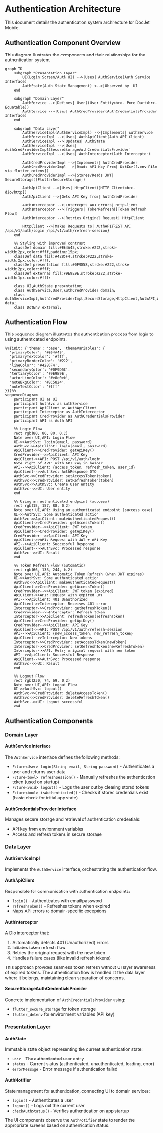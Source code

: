 # Authentication Architecture

This document details the authentication system architecture for DocJet Mobile.

## Authentication Component Overview

This diagram illustrates the components and their relationships for the authentication system.

```mermaid
graph TD
    subgraph "Presentation Layer"
        UI(Login Screen/Auth UI) -->|Uses| AuthService(Auth Service Interface)
        AuthState(Auth State Management) <-->|Observed by| UI
    end

    subgraph "Domain Layer"
        AuthService -->|Defines| User((User Entity<br>- Pure Dart<br>- Equatable))
        AuthService -->|Uses| AuthCredProvider(AuthCredentialsProvider Interface)
    end

    subgraph "Data Layer"
        AuthServiceImpl(AuthServiceImpl) -->|Implements| AuthService
        AuthServiceImpl -->|Uses| AuthApiClient(Auth API Client)
        AuthServiceImpl -->|Updates| AuthState
        AuthServiceImpl -->|Uses| AuthCredProviderImpl(SecureStorageAuthCredentialsProvider)
        AuthServiceImpl -->|Uses| AuthInterceptor(Auth Interceptor)
        
        AuthCredProviderImpl -->|Implements| AuthCredProvider
        AuthCredProviderImpl -->|Reads API Key From| DotEnv([.env File via flutter_dotenv])
        AuthCredProviderImpl -->|Stores/Reads JWT| SecureStorage([FlutterSecureStorage])
        
        AuthApiClient -->|Uses| HttpClient([HTTP Client<br>- dio/http])
        AuthApiClient -->|Gets API Key from| AuthCredProvider
        
        AuthInterceptor -->|Intercepts 401 Errors| HttpClient
        AuthInterceptor -->|Triggers| TokenRefresh([Token Refresh Flow])
        AuthInterceptor -->|Retries Original Request| HttpClient
        
        HttpClient -->|Makes Requests to| AuthAPI{REST API /api/v1/auth/login /api/v1/auth/refresh-session}
    end

    %% Styling with improved contrast
    classDef domain fill:#E64A45,stroke:#222,stroke-width:2px,color:#fff,padding:15px;
    classDef data fill:#4285F4,stroke:#222,stroke-width:2px,color:#fff;
    classDef presentation fill:#0F9D58,stroke:#222,stroke-width:2px,color:#fff;
    classDef external fill:#9E9E9E,stroke:#222,stroke-width:1px,color:#fff;

    class UI,AuthState presentation;
    class AuthService,User,AuthCredProvider domain;
    class AuthServiceImpl,AuthCredProviderImpl,SecureStorage,HttpClient,AuthAPI,AuthApiClient,AuthInterceptor,TokenRefresh data;
    class DotEnv external;
```

## Authentication Flow

This sequence diagram illustrates the authentication process from login to using authenticated endpoints.

```mermaid
%%{init: {'theme': 'base', 'themeVariables': { 
  'primaryColor': '#E64A45', 
  'primaryTextColor': '#fff', 
  'primaryBorderColor': '#222', 
  'lineColor': '#4285F4', 
  'secondaryColor': '#0F9D58', 
  'tertiaryColor': '#9E9E9E',
  'actorLineColor': '#e0e0e0',
  'noteBkgColor': '#8C5824',      
  'noteTextColor': '#fff'       
}}}%%
sequenceDiagram
    participant UI as UI
    participant AuthSvc as AuthService
    participant ApiClient as AuthApiClient
    participant Interceptor as AuthInterceptor
    participant CredProvider as AuthCredentialsProvider
    participant API as Auth API

    %% Login Flow
    rect rgb(80, 80, 80, 0.2)
    Note over UI,API: Login Flow
    UI->>AuthSvc: login(email, password)
    AuthSvc->>ApiClient: login(email, password)
    ApiClient->>CredProvider: getApiKey()
    CredProvider-->>ApiClient: API Key
    ApiClient->>API: POST /api/v1/auth/login
    Note right of API: With API Key in header
    API-->>ApiClient: {access_token, refresh_token, user_id}
    ApiClient-->>AuthSvc: AuthResponse DTO
    AuthSvc->>CredProvider: setAccessToken(token)
    AuthSvc->>CredProvider: setRefreshToken(token)
    AuthSvc->>AuthSvc: Create User entity
    AuthSvc-->>UI: User entity
    end
    
    %% Using an authenticated endpoint (success)
    rect rgb(15, 157, 88, 0.2)
    Note over UI,API: Using an authenticated endpoint (success case)
    UI->>AuthSvc: Some authenticated action
    AuthSvc->>ApiClient: makeAuthenticatedRequest()
    ApiClient->>CredProvider: getAccessToken()
    CredProvider-->>ApiClient: JWT token
    ApiClient->>CredProvider: getApiKey()
    CredProvider-->>ApiClient: API Key
    ApiClient->>API: Request with JWT + API Key
    API-->>ApiClient: Successful Response
    ApiClient-->>AuthSvc: Processed response
    AuthSvc-->>UI: Result
    end
    
    %% Token Refresh Flow (automatic)
    rect rgb(66, 133, 244, 0.2)
    Note over UI,API: Automatic Token Refresh (when JWT expires)
    UI->>AuthSvc: Some authenticated action
    AuthSvc->>ApiClient: makeAuthenticatedRequest()
    ApiClient->>CredProvider: getAccessToken()
    CredProvider-->>ApiClient: JWT token (expired)
    ApiClient->>API: Request with expired JWT
    API-->>ApiClient: 401 Unauthorized
    ApiClient->>Interceptor: Receives 401 error
    Interceptor->>CredProvider: getRefreshToken()
    CredProvider-->>Interceptor: Refresh token
    Interceptor->>ApiClient: refreshToken(refreshToken)
    ApiClient->>CredProvider: getApiKey()
    CredProvider-->>ApiClient: API Key
    ApiClient->>API: POST /api/v1/auth/refresh-session
    API-->>ApiClient: {new_access_token, new_refresh_token}
    ApiClient-->>Interceptor: New tokens
    Interceptor->>CredProvider: setAccessToken(newToken)
    Interceptor->>CredProvider: setRefreshToken(newRefreshToken)
    Interceptor->>API: Retry original request with new token
    API-->>ApiClient: Successful Response
    ApiClient-->>AuthSvc: Processed response
    AuthSvc-->>UI: Result
    end
    
    %% Logout Flow
    rect rgb(230, 74, 69, 0.2)
    Note over UI,API: Logout Flow
    UI->>AuthSvc: logout()
    AuthSvc->>CredProvider: deleteAccessToken()
    AuthSvc->>CredProvider: deleteRefreshToken()
    AuthSvc-->>UI: Logout successful
    end
```

## Authentication Components

### Domain Layer

#### AuthService Interface
The `AuthService` interface defines the following methods:
- `Future<User> login(String email, String password)` - Authenticates a user and returns user data
- `Future<bool> refreshSession()` - Manually refreshes the authentication token (used on startup)
- `Future<void> logout()` - Logs the user out by clearing stored tokens
- `Future<bool> isAuthenticated()` - Checks if stored credentials exist (basic check for initial app state)

#### AuthCredentialsProvider Interface
Manages secure storage and retrieval of authentication credentials:
- API key from environment variables
- Access and refresh tokens in secure storage

### Data Layer

#### AuthServiceImpl
Implements the `AuthService` interface, orchestrating the authentication flow.

#### AuthApiClient
Responsible for communication with authentication endpoints:
- `login()` - Authenticates with email/password
- `refreshToken()` - Refreshes tokens when expired
- Maps API errors to domain-specific exceptions

#### AuthInterceptor
A Dio interceptor that:
1. Automatically detects 401 (Unauthorized) errors
2. Initiates token refresh flow
3. Retries the original request with the new token
4. Handles failure cases (like invalid refresh tokens)

This approach provides seamless token refresh without UI layer awareness of expired tokens. The authentication flow is handled at the data layer where it belongs, maintaining clean separation of concerns.

#### SecureStorageAuthCredentialsProvider
Concrete implementation of `AuthCredentialsProvider` using:
- `flutter_secure_storage` for token storage
- `flutter_dotenv` for environment variables (API key)

### Presentation Layer

#### AuthState
Immutable state object representing the current authentication state:
- `user` - The authenticated user entity
- `status` - Current status (authenticated, unauthenticated, loading, error)
- `errorMessage` - Error message if authentication failed

#### AuthNotifier
State management for authentication, connecting UI to domain services:
- `login()` - Authenticates a user
- `logout()` - Logs out the current user
- `checkAuthStatus()` - Verifies authentication on app startup

The UI components observe the `AuthNotifier` state to render the appropriate screens based on authentication status. 